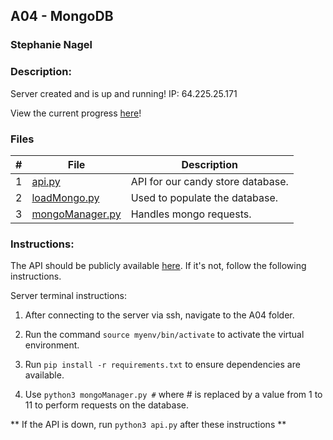 ## A04 - MongoDB
### Stephanie Nagel
### Description:

Server created and is up and running! IP: 64.225.25.171

View the current progress [here](https://aelious.me/Candy-Store)!

### Files

|   #   | File            | Description                                        |
| :---: | --------------- | -------------------------------------------------- |
|  1    |   [api.py](https://github.com/aelious/4443-MobileApps/blob/main/Assignments/A04/api.py)      |     API for our candy store database.       |
|  2    |   [loadMongo.py](https://github.com/aelious/4443-MobileApps/blob/main/Assignments/A04/loadMongo.py)      |   Used to populate the database.     |
|  3    |   [mongoManager.py](https://github.com/aelious/4443-MobileApps/blob/main/Assignments/A04/mongoManager.py)     |      Handles mongo requests.       |

### Instructions:

The API should be publicly available [here](http://aelious.me:8080/docs). If it's not, follow the following instructions.

Server terminal instructions:

1. After connecting to the server via ssh, navigate to the A04 folder.

2. Run the command `source myenv/bin/activate` to activate the virtual environment.

3. Run `pip install -r requirements.txt` to ensure dependencies are available.

4. Use `python3 mongoManager.py #` where # is replaced by a value from 1 to 11 to perform requests on the database.

** If the API is down, run `python3 api.py` after these instructions **
